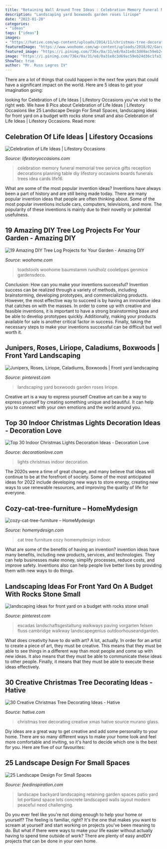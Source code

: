 ```yaml
---
title: "Retaining Wall Around Tree Ideas : Celebration Memory Funeral Memorial Tree Service Gifts Reception Decorations Planning Table Diy Lifestory Occasions Boards Funerals Trees Idea Cards Life16"
description: "Landscaping yard boxwoods garden roses liriope"
date: "2023-01-20"
categories:
- "ideas"
tags: ["ideas"]
images:
- "https://hative.com/wp-content/uploads/2014/11/christmas-tree-decorating-ideas/3-christmas-tree-decorating-ideas.jpg"
featuredImage: "https://www.woohome.com/wp-content/uploads/2018/02/Garden-Projects-from-a-Fallen-Tree-Logs-10.jpg"
featured_image: "https://i.pinimg.com/736x/0a/31/e8/0a31e8c3d69ac59eb24d36c1fa330a3a.jpg"
image: "https://i.pinimg.com/736x/0a/31/e8/0a31e8c3d69ac59eb24d36c1fa330a3a.jpg"
ShowToc: true
author: "Mr. Russ Legros IV"
---
```



There are a lot of things that could happen in the next few years that could have a significant impact on the world. Here are 5 ideas to get your imagination going: 

	

		
looking for Celebration of Life Ideas | Lifestory Occasions you've visit to the right web. We have 8 Pics about Celebration of Life Ideas | Lifestory Occasions like 25 Landscape Design For Small Spaces, landscaping ideas for front yard on a budget with rocks stone small and also Celebration of Life Ideas | Lifestory Occasions. Read more:
		
    
## Celebration Of Life Ideas | Lifestory Occasions

<img loading=lazy src="http://www.lifestoryoccasions.com/wp-content/uploads/2014/12/celebration-of-life16.jpg" onerror="this.onerror=null;this.src='https://tse2.mm.bing.net/th?id=OIP.G2EW3Uj8R2SyYHj_Xiou9QHaLH&amp;pid=15.1';" alt="Celebration of Life Ideas | Lifestory Occasions">

_Source: lifestoryoccasions.com_

>celebration memory funeral memorial tree service gifts reception decorations planning table diy lifestory occasions boards funerals trees idea cards life16. 

	

What are some of the most popular invention ideas?
Inventions have always been a part of history and are still being made today. There are many popular invention ideas that people are often thinking about. Some of the most popular inventions include cars, computers, televisions, and more. The popularity of these inventions is mainly due to their novelty or potential usefulness.

    
## 19 Amazing DIY Tree Log Projects For Your Garden - Amazing DIY

<img loading=lazy src="https://www.woohome.com/wp-content/uploads/2018/02/Garden-Projects-from-a-Fallen-Tree-Logs-10.jpg" onerror="this.onerror=null;this.src='https://tse1.mm.bing.net/th?id=OIP._FMMlsiuEmhgILW5r_c8iAHaO8&amp;pid=15.1';" alt="19 Amazing DIY Tree Log Projects for Your Garden - Amazing DIY">

_Source: woohome.com_

>toadstools woohome baumstamm rundholz cooletipps genmice gardensdeco. 

	

Conclusion: How can you make your inventions successful?
Invention success can be realized through a variety of methods, including brainstorming, developing prototypes, and commercializing products. However, the most effective way to succeed is by having an innovative idea that catches on with the masses. In order to come up with creative and feasible inventions, it is important to have a strong brainstorming base and be able to develop prototypes quickly. Additionally, making your products available for sale is another critical factor in success. Finally, taking the necessary steps to make your inventions successful can be difficult but well worth it.

    
## Junipers, Roses, Liriope, Caladiums, Boxwoods | Front Yard Landscaping

<img loading=lazy src="https://i.pinimg.com/736x/0a/31/e8/0a31e8c3d69ac59eb24d36c1fa330a3a.jpg" onerror="this.onerror=null;this.src='https://tse2.mm.bing.net/th?id=OIP.uMNWrwSbJ7Kp-xXZyLGYsgHaJ4&amp;pid=15.1';" alt="Junipers, Roses, Liriope, Caladiums, Boxwoods | Front yard landscaping">

_Source: pinterest.com_

>landscaping yard boxwoods garden roses liriope. 

	

Creative art is a way to express yourself
Creative art can be a way to express yourself by creating something unique and beautiful. It can help you to connect with your own emotions and the world around you.

    
## Top 30 Indoor Christmas Lights Decoration Ideas - Decoration Love

<img loading=lazy src="http://www.decorationlove.com/wp-content/uploads/2016/10/Great-Indoor-Christmas-Lights-Decoration-Ideas.jpg" onerror="this.onerror=null;this.src='https://tse2.mm.bing.net/th?id=OIP.4WYj07DHVJibHZjMuooJYwHaLG&amp;pid=15.1';" alt="Top 30 Indoor Christmas Lights Decoration Ideas - Decoration Love">

_Source: decorationlove.com_

>lights christmas indoor decoration. 

	

The 2020s were a time of great change, and many believe that ideas will continue to be at the forefront of society. Some of the most anticipated ideas for 2022 include developing new ways to store energy, creating new ways to use renewable resources, and improving the quality of life for everyone.

    
## Cozy-cat-tree-furniture – HomeMydesign

<img loading=lazy src="https://homemydesign.com/wp-content/uploads/2017/01/cozy-cat-tree-furniture.jpg" onerror="this.onerror=null;this.src='https://tse2.mm.bing.net/th?id=OIP.eoJpSIneQqslbIqtteC-cAHaJ4&amp;pid=15.1';" alt="cozy-cat-tree-furniture – HomeMydesign">

_Source: homemydesign.com_

>cat tree furniture cozy homemydesign indoor. 

	

What are some of the benefits of having an invention?
invention ideas have many benefits, including new products, services, and technologies. They can help businesses make money, simplify processes, reduce costs, and improve safety. Inventions also can help people live better lives by providing them with new ways to do things.

    
## Landscaping Ideas For Front Yard On A Budget With Rocks Stone Small

<img loading=lazy src="https://i.pinimg.com/736x/fe/13/9c/fe139c5e4ec7589961681ac275ed1812.jpg" onerror="this.onerror=null;this.src='https://tse1.mm.bing.net/th?id=OIP.RslCC4cBHCgvZQkpx0KGQQHaND&amp;pid=15.1';" alt="landscaping ideas for front yard on a budget with rocks stone small">

_Source: pinterest.com_

>escadas landschaftsgestaltung walkways paving vorgarten felsen fluss cambridge walkway landscapegenius outdoorhouseandgarden. 

	

What does creativity have to do with art? A lot, actually. In order for an artist to create a piece of art, they must be creative. This means that they must be able to see things in a different way than most people and come up with new ideas. It also means that they must be able to communicate these ideas to other people. Finally, it means that they must be able to execute these ideas effectively.

    
## 30 Creative Christmas Tree Decorating Ideas - Hative

<img loading=lazy src="https://hative.com/wp-content/uploads/2014/11/christmas-tree-decorating-ideas/3-christmas-tree-decorating-ideas.jpg" onerror="this.onerror=null;this.src='https://tse2.mm.bing.net/th?id=OIP.rQCApYSfsbvfFDrHbgTfMgHaLH&amp;pid=15.1';" alt="30 Creative Christmas Tree Decorating Ideas - Hative">

_Source: hative.com_

>christmas tree decorating creative xmas hative source murano glass. 

	

Diy ideas are a great way to get creative and add some personality to your home. There are so many different ways to make your home look and feel more comfortable and inviting, so it's hard to decide which one is the best for you. Here are five of our favourites:

    
## 25 Landscape Design For Small Spaces

<img loading=lazy src="http://feedinspiration.com/wp-content/uploads/2015/04/landscape-and-design-small-lot.jpg" onerror="this.onerror=null;this.src='https://tse2.mm.bing.net/th?id=OIP.Jh8llG-mjfuf2mhHVmDICgHaLJ&amp;pid=15.1';" alt="25 Landscape Design For Small Spaces">

_Source: feedinspiration.com_

>landscape backyard landscaping retaining garden spaces patio yard lot portland space lots concrete landscaped walls layout modern peaceful need challenging. 

	

Do you ever feel like you're not doing enough to help your home or yourself? The feeling is familiar, right? It's the one that makes you want to scream at yourself and start working on projects you've been meaning to do. But what if there were ways to make your life easier without actually having to spend time outside of work? There are plenty of easy andDIY projects that can be done in your own home.

